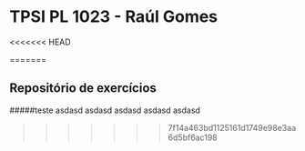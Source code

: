 # TPSI PL 1023 - Raúl Gomes
<<<<<<< HEAD


=======
## Repositório de exercícios
#####teste
asdasd
asdasd
asdasd
asdasd
asdasd
>>>>>>> 7f14a463bd1125161d1749e98e3aa6d5bf6ac198
